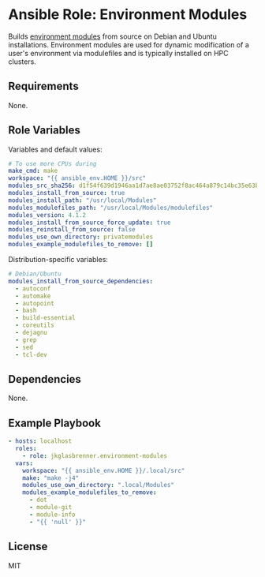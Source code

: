 # Ansible Role: Environment Modules

Builds [environment modules](http://modules.sourceforge.net/) from source on Debian and Ubuntu installations.
Environment modules are used for dynamic modification of a user's environment via modulefiles and is typically installed on HPC clusters.

## Requirements

None.

## Role Variables

Variables and default values:

```yaml
# To use more CPUs during 
make_cmd: make
workspace: "{{ ansible_env.HOME }}/src"
modules_src_sha256: d1f54f639d1946aa1d7ae8ae03752f8ac464a879c14bc35e63b6a87b8a0b7522
modules_install_from_source: true
modules_install_path: "/usr/local/Modules"
modules_modulefiles_path: "/usr/local/Modules/modulefiles"
modules_version: 4.1.2
modules_install_from_source_force_update: true
modules_reinstall_from_source: false
modules_use_own_directory: privatemodules
modules_example_modulefiles_to_remove: []
```

Distribution-specific variables:

```yaml
# Debian/Ubuntu
modules_install_from_source_dependencies:
  - autoconf
  - automake
  - autopoint
  - bash
  - build-essential
  - coreutils
  - dejagnu
  - grep
  - sed
  - tcl-dev
```

## Dependencies

None.

## Example Playbook

```yaml
- hosts: localhost
  roles:
    - role: jkglasbrenner.environment-modules
  vars:
    workspace: "{{ ansible_env.HOME }}/.local/src"
    make: "make -j4"
    modules_use_own_directory: ".local/Modules"
    modules_example_modulefiles_to_remove:
      - dot
      - module-git
      - module-info
      - "{{ 'null' }}"
```


## License

MIT
